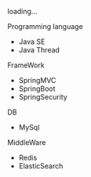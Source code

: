 loading...

Programming language
- Java SE
- Java Thread

FrameWork
- SpringMVC
- SpringBoot
- SpringSecurity

DB
- MySql

MiddleWare
- Redis
- ElasticSearch 

